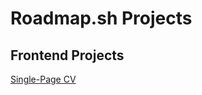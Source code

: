 # Roadmap.sh Projects

## Frontend Projects
[Single-Page CV](https://roadmap.sh/projects/single-page-cv)
